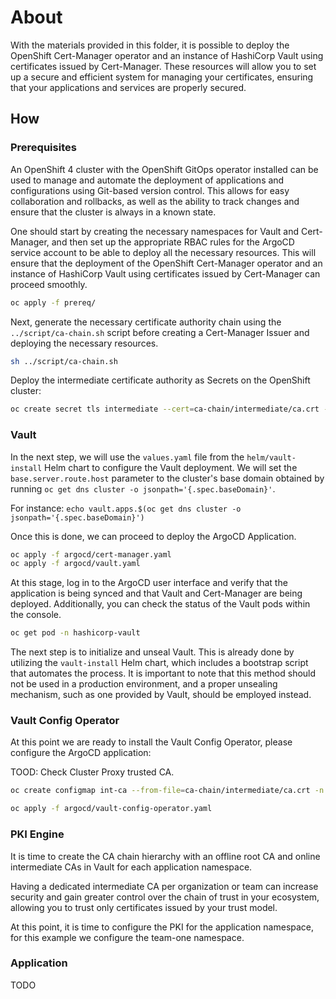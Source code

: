 # About

With the materials provided in this folder, it is possible to deploy the OpenShift Cert-Manager operator and an instance of HashiCorp Vault using certificates issued by Cert-Manager. These resources will allow you to set up a secure and efficient system for managing your certificates, ensuring that your applications and services are properly secured.

## How

### Prerequisites

An OpenShift 4 cluster with the OpenShift GitOps operator installed can be used to manage and automate the deployment of applications and configurations using Git-based version control. This allows for easy collaboration and rollbacks, as well as the ability to track changes and ensure that the cluster is always in a known state.

One should start by creating the necessary namespaces for Vault and Cert-Manager, and then set up the appropriate RBAC rules for the ArgoCD service account to be able to deploy all the necessary resources. This will ensure that the deployment of the OpenShift Cert-Manager operator and an instance of HashiCorp Vault using certificates issued by Cert-Manager can proceed smoothly.

```bash
oc apply -f prereq/
```

Next, generate the necessary certificate authority chain using the `../script/ca-chain.sh` script before creating a Cert-Manager Issuer and deploying the necessary resources.

```bash
sh ../script/ca-chain.sh
```

Deploy the intermediate certificate authority as Secrets on the OpenShift cluster:

```bash
oc create secret tls intermediate --cert=ca-chain/intermediate/ca.crt --key=ca-chain/intermediate/ca.key -n hashicorp-vault
```

### Vault

In the next step, we will use the `values.yaml` file from the `helm/vault-install` Helm chart to configure the Vault deployment. We will set the `base.server.route.host` parameter to the cluster's base domain obtained by running `oc get dns cluster -o jsonpath='{.spec.baseDomain}'`. 

For instance: `echo vault.apps.$(oc get dns cluster -o jsonpath='{.spec.baseDomain}')`

Once this is done, we can proceed to deploy the ArgoCD Application.

```bash
oc apply -f argocd/cert-manager.yaml
oc apply -f argocd/vault.yaml
```

At this stage, log in to the ArgoCD user interface and verify that the application is being synced and that Vault and Cert-Manager are being deployed. Additionally, you can check the status of the Vault pods within the console.

```bash
oc get pod -n hashicorp-vault
```

The next step is to initialize and unseal Vault. This is already done by utilizing the `vault-install` Helm chart, which includes a bootstrap script that automates the process. 
It is important to note that this method should not be used in a production environment, and a proper unsealing mechanism, such as one provided by Vault, should be employed instead.

### Vault Config Operator

At this point we are ready to install the Vault Config Operator, please configure the ArgoCD application:

TOOD: Check Cluster Proxy trusted CA.
```bash
oc create configmap int-ca --from-file=ca-chain/intermediate/ca.crt -n vault-config-operator
```

```bash
oc apply -f argocd/vault-config-operator.yaml
```

### PKI Engine
It is time to create the CA chain hierarchy with an offline root CA and online intermediate CAs in Vault for each application namespace.

Having a dedicated intermediate CA per organization or team can increase security and gain greater control over the chain of trust in your ecosystem, allowing you to trust only certificates issued by your trust model.



At this point, it is time to configure the PKI for the application namespace, for this example we configure the team-one namespace.

### Application

TODO

